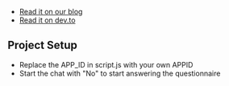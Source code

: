 + [Read it on our blog](https://talkjs.com/resources/how-to-make-an-interactive-in-chat-questionnaire-with-talkjs-html-panels/)
+ [Read it on dev.to](https://dev.to/talkjs/how-to-make-an-interactive-in-chat-questionnaire-with-talkjs-html-panels-4moi)
## Project Setup

+ Replace the APP_ID in script.js with your own APPID
+ Start the chat with "No" to start answering the questionnaire
